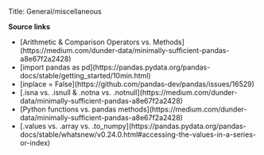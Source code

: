 Title: General/miscellaneous

**Source links**
<ul>
<li>[Arithmetic & Comparison Operators vs. Methods](https://medium.com/dunder-data/minimally-sufficient-pandas-a8e67f2a2428)</li>
<li>[import pandas as pd](https://pandas.pydata.org/pandas-docs/stable/getting_started/10min.html)</li>
<li>[inplace = False](https://github.com/pandas-dev/pandas/issues/16529)</li>
<li>[.isna vs. .isnull & .notna vs. .notnull](https://medium.com/dunder-data/minimally-sufficient-pandas-a8e67f2a2428)</li>
<li>[Python functions vs. pandas methods](https://medium.com/dunder-data/minimally-sufficient-pandas-a8e67f2a2428)</li>
<li>[.values vs. .array vs. .to_numpy](https://pandas.pydata.org/pandas-docs/stable/whatsnew/v0.24.0.html#accessing-the-values-in-a-series-or-index)</li>
</ul>
